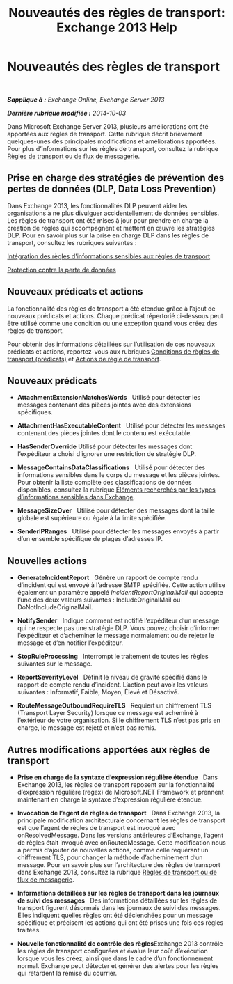 ﻿---
title: 'Nouveautés des règles de transport: Exchange 2013 Help'
TOCTitle: Nouveautés des règles de transport
ms:assetid: 0c2fc0b5-3cd2-4d79-aa2b-0c7622ae15a8
ms:mtpsurl: https://technet.microsoft.com/fr-fr/library/JJ150483(v=EXCHG.150)
ms:contentKeyID: 50477532
ms.date: 04/24/2018
mtps_version: v=EXCHG.150
ms.translationtype: HT
---

# Nouveautés des règles de transport

 

_**Sapplique à :** Exchange Online, Exchange Server 2013_

_**Dernière rubrique modifiée :** 2014-10-03_

Dans Microsoft Exchange Server 2013, plusieurs améliorations ont été apportées aux règles de transport. Cette rubrique décrit brièvement quelques-unes des principales modifications et améliorations apportées. Pour plus d’informations sur les règles de transport, consultez la rubrique [Règles de transport ou de flux de messagerie](mail-flow-rules-transport-rules-in-exchange-2013-exchange-2013-help.md).

## Prise en charge des stratégies de prévention des pertes de données (DLP, Data Loss Prevention)

Dans Exchange 2013, les fonctionnalités DLP peuvent aider les organisations à ne plus divulguer accidentellement de données sensibles. Les règles de transport ont été mises à jour pour prendre en charge la création de règles qui accompagnent et mettent en œuvre les stratégies DLP. Pour en savoir plus sur la prise en charge DLP dans les règles de transport, consultez les rubriques suivantes :

[Intégration des règles d'informations sensibles aux règles de transport](https://docs.microsoft.com/fr-fr/exchange/security-and-compliance/data-loss-prevention/integrate-sensitive-information-rules)

[Protection contre la perte de données](https://docs.microsoft.com/fr-fr/exchange/security-and-compliance/data-loss-prevention/data-loss-prevention)

## Nouveaux prédicats et actions

La fonctionnalité des règles de transport a été étendue grâce à l’ajout de nouveaux prédicats et actions. Chaque prédicat répertorié ci-dessous peut être utilisé comme une condition ou une exception quand vous créez des règles de transport.

Pour obtenir des informations détaillées sur l’utilisation de ces nouveaux prédicats et actions, reportez-vous aux rubriques [Conditions de règles de transport (prédicats)](mail-flow-rule-conditions-and-exceptions-predicates-in-exchange-2013-exchange-2013-help.md) et [Actions de règle de transport](mail-flow-rule-actions-in-exchange-2013-exchange-2013-help.md).

## Nouveaux prédicats

  -  **AttachmentExtensionMatchesWords**   Utilisé pour détecter les messages contenant des pièces jointes avec des extensions spécifiques.

  -  **AttachmentHasExecutableContent**   Utilisé pour détecter les messages contenant des pièces jointes dont le contenu est exécutable.

  -  **HasSenderOverride** Utilisé pour détecter les messages dont l’expéditeur a choisi d’ignorer une restriction de stratégie DLP.

  -  **MessageContainsDataClassifications**   Utilisé pour détecter des informations sensibles dans le corps du message et les pièces jointes. Pour obtenir la liste complète des classifications de données disponibles, consultez la rubrique [Éléments recherchés par les types d’informations sensibles dans Exchange](what-the-sensitive-information-types-in-exchange-look-for-exchange-online-help.md).

  -  **MessageSizeOver**   Utilisé pour détecter des messages dont la taille globale est supérieure ou égale à la limite spécifiée.

  -  **SenderIPRanges**   Utilisé pour détecter les messages envoyés à partir d’un ensemble spécifique de plages d’adresses IP.

## Nouvelles actions

  -  **GenerateIncidentReport**   Génère un rapport de compte rendu d’incident qui est envoyé à l’adresse SMTP spécifiée. Cette action utilise également un paramètre appelé *IncidentReportOriginalMail* qui accepte l’une des deux valeurs suivantes : IncludeOriginalMail ou DoNotIncludeOriginalMail.

  -  **NotifySender**   Indique comment est notifié l’expéditeur d’un message qui ne respecte pas une stratégie DLP. Vous pouvez choisir d’informer l’expéditeur et d’acheminer le message normalement ou de rejeter le message et d’en notifier l’expéditeur.

  -  **StopRuleProcessing**   Interrompt le traitement de toutes les règles suivantes sur le message.

  -  **ReportSeverityLevel**   Définit le niveau de gravité spécifié dans le rapport de compte rendu d’incident. L’action peut avoir les valeurs suivantes : Informatif, Faible, Moyen, Élevé et Désactivé.

  -  **RouteMessageOutboundRequireTLS**   Requiert un chiffrement TLS (Transport Layer Security) lorsque ce message est acheminé à l’extérieur de votre organisation. Si le chiffrement TLS n’est pas pris en charge, le message est rejeté et n’est pas remis.

## Autres modifications apportées aux règles de transport

  - **Prise en charge de la syntaxe d’expression régulière étendue**   Dans Exchange 2013, les règles de transport reposent sur la fonctionnalité d’expression régulière (regex) de Microsoft.NET Framework et prennent maintenant en charge la syntaxe d’expression régulière étendue.

  - **Invocation de l’agent de règles de transport**   Dans Exchange 2013, la principale modification architecturale concernant les règles de transport est que l’agent de règles de transport est invoqué avec onResolvedMessage. Dans les versions antérieures d’Exchange, l’agent de règles était invoqué avec onRoutedMessage. Cette modification nous a permis d’ajouter de nouvelles actions, comme celle requérant un chiffrement TLS, pour changer la méthode d’acheminement d’un message. Pour en savoir plus sur l’architecture des règles de transport dans Exchange 2013, consultez la rubrique [Règles de transport ou de flux de messagerie](mail-flow-rules-transport-rules-in-exchange-2013-exchange-2013-help.md).

  - **Informations détaillées sur les règles de transport dans les journaux de suivi des messages**   Des informations détaillées sur les règles de transport figurent désormais dans les journaux de suivi des messages. Elles indiquent quelles règles ont été déclenchées pour un message spécifique et précisent les actions qui ont été prises une fois ces règles traitées.

  - **Nouvelle fonctionnalité de contrôle des règles**Exchange 2013 contrôle les règles de transport configurées et évalue leur coût d’exécution lorsque vous les créez, ainsi que dans le cadre d’un fonctionnement normal. Exchange peut détecter et générer des alertes pour les règles qui retardent la remise du courrier.

